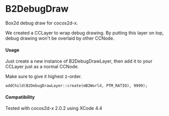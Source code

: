 B2DebugDraw
===========

Box2d debug draw for cocos2d-x.

We created a CCLayer to wrap debug drawing. By putting this layer on top, debug
drawing won't be overlaid by other CCNode.

#### Usage 

Just create a new instance of B2DebugDrawLayer, then add it to your CCLayer just as a normal CCNode.

Make sure to give it highest z-order.

    addChild(B2DebugDrawLayer::create(mB2World, PTM_RATIO), 9999);

#### Compatibility

Tested with cocos2d-x 2.0.2 using XCode 4.4
